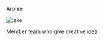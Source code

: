Arphie

![lake](https://www.wallpapers13.com/wp-content/uploads/2015/12/Jasper-National-Park-Alberta-Cavell-Lake-Canada-Autumn-Lidscape-Lake-with-turquoise-blue-rocky-mountain-forest-with-pine-trees-HD-Wallpaper-2560x1600-1920x1440.jpg)

Member team who give creative idea.